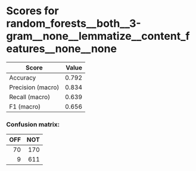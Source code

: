 # Scores for random_forests__both__3-gram__none__lemmatize__content_features__none__none
|      Score      |Value|
|-----------------|----:|
|Accuracy         |0.792|
|Precision (macro)|0.834|
|Recall (macro)   |0.639|
|F1 (macro)       |0.656|

### Confusion matrix:
|OFF|NOT|
|--:|--:|
| 70|170|
|  9|611|
